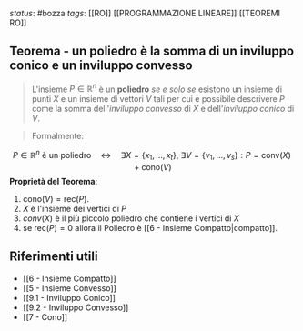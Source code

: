 *status*: #bozza 
*tags*: [[RO]] [[PROGRAMMAZIONE LINEARE]] [[TEOREMI RO]]

## Teorema - un poliedro è la somma di un inviluppo conico e un inviluppo convesso

> L'insieme $P \in \mathbb{R}^n$ è un **poliedro** *se e solo se* esistono un insieme di punti $X$ e un insieme di vettori $V$ tali per cui è possibile descrivere $P$ come la somma dell'*inviluppo convesso* di $X$ e dell'*inviluppo conico* di $V$.

> Formalmente:

$$ P \in \mathbb{R}^n \text{ è un poliedro} \quad \leftrightarrow \quad \exists X = \{x_1,...,x_t\},\ \exists V = \{v_1,...,v_s\} : P = \text{conv}(X) + \text{cono}(V)$$
**Proprietà del Teorema**:
1. $\text{cono}(V) = \text{rec}(P)$.
2. $X$ è l'insieme dei vertici di $P$
3. $conv(X)$ è il più piccolo poliedro che contiene i vertici di $X$
4. se $\text{rec}(P) = 0$ allora il Poliedro è [[6 - Insieme Compatto|compatto]].


## Riferimenti utili

* [[6 - Insieme Compatto]]
* [[5 - Insieme Convesso]]
* [[9.1 - Inviluppo Conico]]
* [[9.2 - Inviluppo Convesso]]
* [[7 - Cono]]